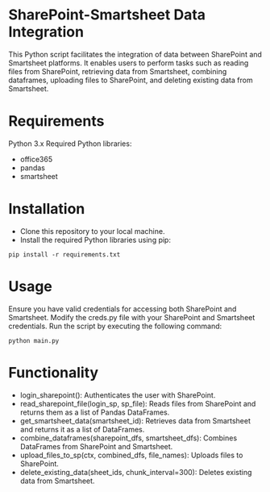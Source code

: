 # SharePoint-Smartsheet Data Integration
This Python script facilitates the integration of data between SharePoint and Smartsheet platforms. It enables users to perform tasks such as reading files from SharePoint, retrieving data from Smartsheet, combining dataframes, uploading files to SharePoint, and deleting existing data from Smartsheet.

# Requirements
Python 3.x
Required Python libraries:
- office365
- pandas
- smartsheet

# Installation
- Clone this repository to your local machine.
- Install the required Python libraries using pip:
```
pip install -r requirements.txt
```
# Usage
Ensure you have valid credentials for accessing both SharePoint and Smartsheet.
Modify the creds.py file with your SharePoint and Smartsheet credentials.
Run the script by executing the following command:
```
python main.py
```
# Functionality
- login_sharepoint(): Authenticates the user with SharePoint.
- read_sharepoint_file(login_sp, sp_file): Reads files from SharePoint and returns them as a list of Pandas DataFrames.
- get_smartsheet_data(smartsheet_id): Retrieves data from Smartsheet and returns it as a list of DataFrames.
- combine_dataframes(sharepoint_dfs, smartsheet_dfs): Combines DataFrames from SharePoint and Smartsheet.
- upload_files_to_sp(ctx, combined_dfs, file_names): Uploads files to SharePoint.
- delete_existing_data(sheet_ids, chunk_interval=300): Deletes existing data from Smartsheet.
